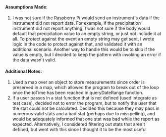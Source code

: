 #### Assumptions Made:
1. I was not sure if the Raspberry Pi would send an instrument's data if the instrument did not report data. For example, if the precipitation instrument did not report anything, I was not sure if the body would default that precipitation value to an empty string, or just not include it at all. To protect against the event an empty string may get sent, I wrote logic in the code to protect against that, and validated it with an additional scenario. Another way to handle this would be to skip if the value is empty, but I decided to keep the pattern with invoking an error if the data wasn't valid.

#### Additional Notes:
1. Used a map over an object to store measurements since order is preserved in a map, which allowed the program to break out of the loop once the toTime has been reached in queryDateRange function.
2. If a user passes in a stat function that is not defined (used integrate as test case), decided not to error the program, but to notify the user that the stat could not be calculated. Decided this because they may pass in numerous valid stats and a bad stat (perhaps due to misspelling), and would be adequately informed that one stat was bad while the report as expected. Alternatively, I considered filtering out stats that aren't defined, but went with this since I thought it to be the most useful